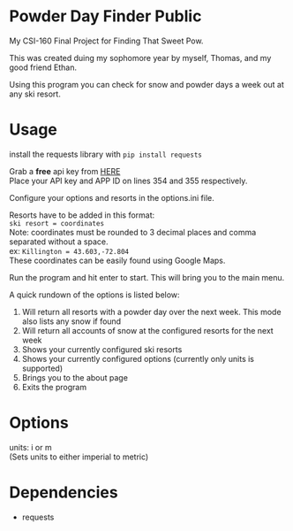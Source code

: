 # Powder Day Finder Public
My CSI-160 Final Project for Finding That Sweet Pow.  

This was created duing my sophomore year by myself, Thomas, and my good friend Ethan.    

Using this program you can check for snow and powder days a week out at any ski resort.

# Usage
install the requests library with `pip install requests`  

Grab a **free** api key from [HERE](https://developer.weatherunlocked.com/plans/pricing)  
Place your API key and APP ID on lines 354 and 355 respectively.  

Configure your options and resorts in the options.ini file.

Resorts have to be added in this format:  
`ski resort = coordinates`  
Note: coordinates must be rounded to 3 decimal places and comma separated without a space.  
ex: `Killington = 43.603,-72.804`  
These coordinates can be easily found using Google Maps.


Run the program and hit enter to start. This will bring you to the main menu.

A quick rundown of the options is listed below:
1. Will return all resorts with a powder day over the next week. This mode also lists any snow if found
2. Will return all accounts of snow at the configured resorts for the next week
3. Shows your currently configured ski resorts
4. Shows your currently configured options (currently only units is supported)
5. Brings you to the about page
6. Exits the program

# Options
units: i or m  
(Sets units to either imperial to metric)

# Dependencies
* requests


